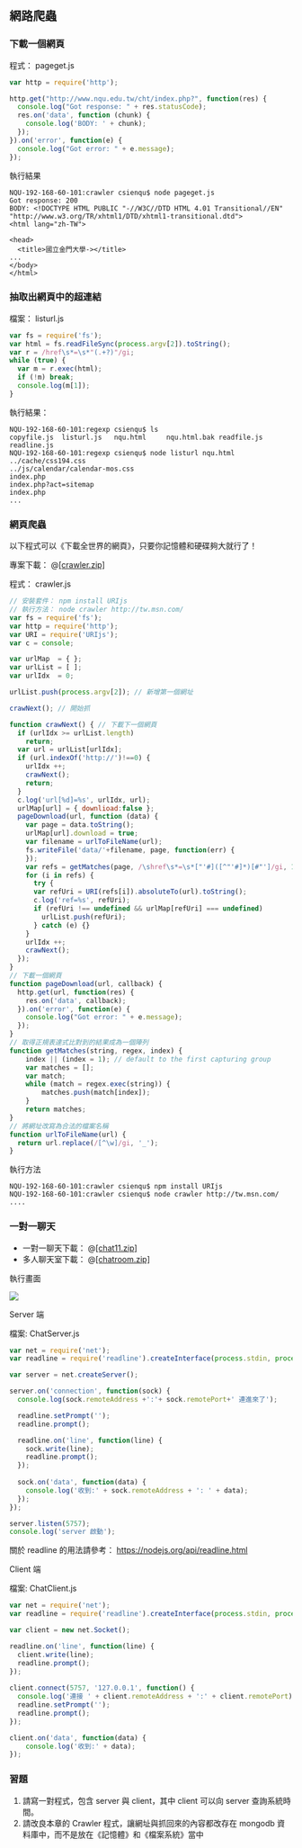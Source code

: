 ## 網路爬蟲

### 下載一個網頁

程式： pageget.js

```javascript
var http = require('http');

http.get("http://www.nqu.edu.tw/cht/index.php?", function(res) {
  console.log("Got response: " + res.statusCode);
  res.on('data', function (chunk) {
    console.log('BODY: ' + chunk);
  });
}).on('error', function(e) {
  console.log("Got error: " + e.message);
});
```

執行結果

```
NQU-192-168-60-101:crawler csienqu$ node pageget.js
Got response: 200
BODY: <!DOCTYPE HTML PUBLIC "-//W3C//DTD HTML 4.01 Transitional//EN" "http://www.w3.org/TR/xhtml1/DTD/xhtml1-transitional.dtd">
<html lang="zh-TW">

<head>
  <title>國立金門大學-></title>
...
</body>
</html>
```

### 抽取出網頁中的超連結

檔案： listurl.js

```javascript
var fs = require('fs');
var html = fs.readFileSync(process.argv[2]).toString();
var r = /href\s*=\s*"(.+?)"/gi;
while (true) {
  var m = r.exec(html);
  if (!m) break;
  console.log(m[1]);
}
```

執行結果：

```
NQU-192-168-60-101:regexp csienqu$ ls
copyfile.js  listurl.js   nqu.html     nqu.html.bak readfile.js  readline.js
NQU-192-168-60-101:regexp csienqu$ node listurl nqu.html
../cache/css194.css
../js/calendar/calendar-mos.css
index.php
index.php?act=sitemap
index.php
...
```

### 網頁爬蟲

以下程式可以《下載全世界的網頁》，只要你記憶體和硬碟夠大就行了！


專案下載： @[[crawler.zip]](crawler.zip)

程式： crawler.js

```javascript
// 安裝套件： npm install URIjs
// 執行方法： node crawler http://tw.msn.com/
var fs = require('fs');
var http = require('http');
var URI = require('URIjs');
var c = console;

var urlMap  = { };
var urlList = [ ];
var urlIdx  = 0;

urlList.push(process.argv[2]); // 新增第一個網址

crawNext(); // 開始抓

function crawNext() { // 下載下一個網頁
  if (urlIdx >= urlList.length) 
    return;
  var url = urlList[urlIdx];
  if (url.indexOf('http://')!==0) {
    urlIdx ++;
    crawNext();
    return;
  }
  c.log('url[%d]=%s', urlIdx, url);
  urlMap[url] = { downlioad:false };
  pageDownload(url, function (data) {
    var page = data.toString();
    urlMap[url].download = true;
    var filename = urlToFileName(url);
    fs.writeFile('data/'+filename, page, function(err) {
    });
    var refs = getMatches(page, /\shref\s*=\s*["'#]([^"'#]*)[#"']/gi, 1);
    for (i in refs) {
      try {
      var refUri = URI(refs[i]).absoluteTo(url).toString();
      c.log('ref=%s', refUri);
      if (refUri !== undefined && urlMap[refUri] === undefined)
        urlList.push(refUri);
      } catch (e) {}
    }
    urlIdx ++;
    crawNext();
  });
}
// 下載一個網頁
function pageDownload(url, callback) {
  http.get(url, function(res) {
    res.on('data', callback);
  }).on('error', function(e) {
    console.log("Got error: " + e.message);
  });
}
// 取得正規表達式比對到的結果成為一個陣列
function getMatches(string, regex, index) {
    index || (index = 1); // default to the first capturing group
    var matches = [];
    var match;
    while (match = regex.exec(string)) {
        matches.push(match[index]);
    }
    return matches;
}
// 將網址改寫為合法的檔案名稱
function urlToFileName(url) {
  return url.replace(/[^\w]/gi, '_');
}
```

執行方法

```
NQU-192-168-60-101:crawler csienqu$ npm install URIjs
NQU-192-168-60-101:crawler csienqu$ node crawler http://tw.msn.com/
....
```

### 一對一聊天

* 一對一聊天下載： @[[chat11.zip]](chat11.zip)
* 多人聊天室下載： @[[chatroom.zip]](chatroom.zip)

執行畫面

![](./img/chat11.png)


Server 端

檔案: ChatServer.js

```javascript
var net = require('net');
var readline = require('readline').createInterface(process.stdin, process.stdout);

var server = net.createServer();

server.on('connection', function(sock) {
  console.log(sock.remoteAddress +':'+ sock.remotePort+' 連進來了');

  readline.setPrompt('');
  readline.prompt();

  readline.on('line', function(line) {
    sock.write(line);
    readline.prompt();
  });
  
  sock.on('data', function(data) {
    console.log('收到:' + sock.remoteAddress + ': ' + data);
  });
});

server.listen(5757);
console.log('server 啟動');

```

關於 readline 的用法請參考：  <https://nodejs.org/api/readline.html>

Client 端

檔案: ChatClient.js

```javascript
var net = require('net');
var readline = require('readline').createInterface(process.stdin, process.stdout);

var client = new net.Socket();

readline.on('line', function(line) {
  client.write(line);
  readline.prompt();
});
  
client.connect(5757, '127.0.0.1', function() {
  console.log('連接 ' + client.remoteAddress + ':' + client.remotePort);
  readline.setPrompt('');
  readline.prompt();
});

client.on('data', function(data) {
    console.log('收到:' + data);
});
```

### 習題

1. 請寫一對程式，包含 server 與 client，其中 client 可以向 server 查詢系統時間。
2. 請改良本章的 Crawler 程式，讓網址與抓回來的內容都改存在 mongodb 資料庫中，而不是放在《記憶體》和《檔案系統》當中


